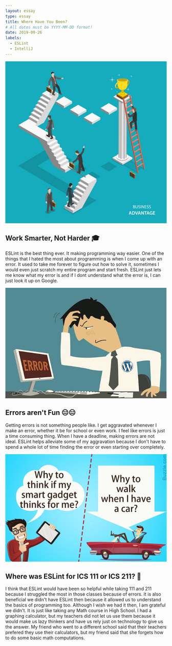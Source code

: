 ```yaml
---
layout: essay
type: essay
title: Where Have You Been?
# All dates must be YYYY-MM-DD format!
date: 2019-09-26
labels:
  - ESLint
  - IntelliJ
---
```


<img class="ui small centered image" src="../images/worksmart.jpg">

## Work Smarter, Not Harder 🎓

ESLint is the best thing ever. It making programming way easier. One of the things that I hated the most about programming is when I come up with an error. It used to take me forever to figure out how to solve it, sometimes I would even just scratch my entire program and start fresh. ESLint just lets me know what my error is and if I dont understand what the error is, I can just look it up on Google.

<img class="ui small centered image" src="../images/errors.png">

## Errors aren't Fun 😑😑

Getting errors is not something people like. I get aggravated whenever I make an error, whether it be for school or even work. I feel like errors is just a time consuming thing. When I have a deadline, making errors are not ideal. ESLint helps alleviate some of my aggravation because I don't have to spend a whole lot of time finding the error or even starting over completely. 

<img class="ui small centered image" src="../images/techlazy.jpg">

## Where was ESLint for ICS 111 or ICS 211? 🤔

I think that ESLint would have been so helpful while taking 111 and 211 because I struggled the most in those classes because of errors. It is also beneficial we didn't have ESLint then because it allowed us to understand the basics of programming too. Although I wish we had it then, I am grateful we didn't. It is just like taking any Math course in High School. I had a graphing calculator, but my teachers did not let us use them because it would make us lazy thinkers and have us rely just on technology to give us the answer. My friend who went to a different school said that their teachers prefered they use their calculators, but my friend said that she forgets how to do some basic math computations. 
